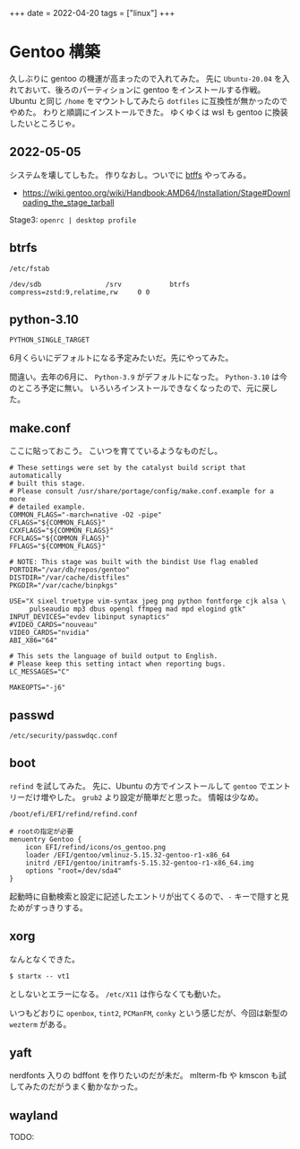 +++
date = 2022-04-20
tags = ["linux"]
+++

# Gentoo 構築

久しぶりに gentoo の機運が高まったので入れてみた。
先に `Ubuntu-20.04` を入れておいて、後ろのパーティションに gentoo をインストールする作戦。
Ubuntu と同じ `/home` をマウントしてみたら `dotfiles` に互換性が無かったのでやめた。
わりと順調にインストールできた。
ゆくゆくは wsl も gentoo に換装したいところじゃ。

## 2022-05-05

システムを壊してしもた。
作りなおし。ついでに [btffs](https://wiki.gentoo.org/wiki/Btrfs) やってみる。

* <https://wiki.gentoo.org/wiki/Handbook:AMD64/Installation/Stage#Downloading_the_stage_tarball>

Stage3: `openrc | desktop profile`

## btrfs

`/etc/fstab`
```
/dev/sdb                /srv            btrfs           compress=zstd:9,relatime,rw     0 0
```

## python-3.10

`PYTHON_SINGLE_TARGET`

6月くらいにデフォルトになる予定みたいだ。先にやってみた。

間違い。去年の6月に、 `Python-3.9` がデフォルトになった。
`Python-3.10` は今のところ予定に無い。
いろいろインストールできなくなったので、元に戻した。

## make.conf

ここに貼っておこう。
こいつを育てているようなものだし。

```
# These settings were set by the catalyst build script that automatically
# built this stage.
# Please consult /usr/share/portage/config/make.conf.example for a more
# detailed example.
COMMON_FLAGS="-march=native -O2 -pipe"
CFLAGS="${COMMON_FLAGS}"
CXXFLAGS="${COMMON_FLAGS}"
FCFLAGS="${COMMON_FLAGS}"
FFLAGS="${COMMON_FLAGS}"

# NOTE: This stage was built with the bindist Use flag enabled
PORTDIR="/var/db/repos/gentoo"
DISTDIR="/var/cache/distfiles"
PKGDIR="/var/cache/binpkgs"

USE="X sixel truetype vim-syntax jpeg png python fontforge cjk alsa \
     pulseaudio mp3 dbus opengl ffmpeg mad mpd elogind gtk"
INPUT_DEVICES="evdev libinput synaptics"
#VIDEO_CARDS="nouveau"
VIDEO_CARDS="nvidia"
ABI_X86="64"

# This sets the language of build output to English.
# Please keep this setting intact when reporting bugs.
LC_MESSAGES="C"

MAKEOPTS="-j6"
```

## passwd

`/etc/security/passwdqc.conf`

## boot

`refind` を試してみた。
先に、Ubuntu の方でインストールして `gentoo` でエントリーだけ増やした。
`grub2` より設定が簡単だと思った。
情報は少なめ。

`/boot/efi/EFI/refind/refind.conf`
```
# rootの指定が必要 
menuentry Gentoo {
    icon EFI/refind/icons/os_gentoo.png
    loader /EFI/gentoo/vmlinuz-5.15.32-gentoo-r1-x86_64
    initrd /EFI/gentoo/initramfs-5.15.32-gentoo-r1-x86_64.img
    options "root=/dev/sda4"
}
```

起動時に自動検索と設定に記述したエントリが出てくるので、`-` キーで隠すと見ためがすっきりする。
## xorg

なんとなくできた。

```
$ startx -- vt1
```

としないとエラーになる。
`/etc/X11` は作らなくても動いた。

いつもどおりに `openbox`, `tint2`, `PCManFM`, `conky` という感じだが、今回は新型の `wezterm` がある。

## yaft

nerdfonts 入りの bdffont を作りたいのだが未だ。
mlterm-fb や kmscon も試してみたのだがうまく動かなかった。

## wayland

TODO:

